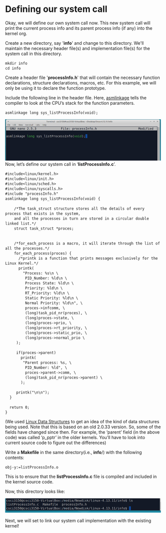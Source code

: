 # Defining our system call

Okay, we will define our own system call now. This new system call will print the current process info and its parent process info (if any) into the kernel org. 

Create a new directory, say '**info**' and change to this directory. We'll maintain the necessary header file(s) and implementation file(s) for the system call in this directory.
```
mkdir info
cd info
```
Create a header file '**processInfo.h**' that will contain the necessary function declarations, structure declarations, macros, etc. For this example, we will only be using it to declare the function prototype.

Include the following line in the header file. Here, [asmlinkage](https://www.quora.com/Linux-Kernel-What-does-asmlinkage-mean-in-the-definition-of-system-calls) tells the compiler to look at the CPU’s stack for the function parameters.
```
asmlinkage long sys_listProcessInfo(void);
```
![processInfo.h](./figs/processInfo.png)
Now, let’s define our system call in ‘**listProcessInfo.c**’.
```
#include<linux/kernel.h>
#include<linux/init.h>
#include<linux/sched.h>
#include<linux/syscalls.h>
#include "processInfo.h"
asmlinkage long sys_listProcessInfo(void) {
    
    /*The task_struct structure stores all the details of every process that exists in the system, 
    and all the processes in turn are stored in a circular double linked list.*/ 
    struct task_struct *proces; 

 
    /*for_each_process is a macro, it will iterate through the list of all the processes.*/
    for_each_process(proces) {
      /*printk is a function that prints messages exclusively for the Linux Kernel.*/
      printk(
        "Process: %s\n \
         PID_Number: %ld\n \
         Process State: %ld\n \
         Priority: %ld\n \
         RT_Priority: %ld\n \
         Static Priority: %ld\n \
         Normal Priority: %ld\n", \
         proces->infcomm, \
         (long)task_pid_nr(proces), \
         (long)proces->state, \
         (long)proces->prio, \
         (long)proces->rt_priority, \
         (long)proces->static_prio, \
         (long)proces->normal_prio \
     );
     
     if(proces->parent) 
       printk(
        "Parent process: %s, \
         PID_Number: %ld", \ 
         proces->parent->comm, \
         (long)task_pid_nr(proces->parent) \
       );
  
     printk("\n\n");
  }
  
  return 0;
}
```
(We used [Linux Data Structures](http://www.tldp.org/LDP/tlk/ds/ds.html) to get an idea of the kind of data structures being used. Note that this is based on an old 2.0.33 version. So, some of the fields have changed since then. For example, the ‘parent’ field (in the above code) was called ‘p_pptr’ in the older kernels. You’ll have to look into current source code to figure out the differences)

Write a **Makefile** in the same directory(i.e., **info**/) with the following contents:
```
obj-y:=listProcessInfo.o
```
This is to ensure that the **listProcessInfo.c** file is compiled and included in the kernel source code.

Now, this directory looks like:

![processInfo.h](./figs/infols.png)

Next, we will set to link our system call implementation with the existing kernel!
